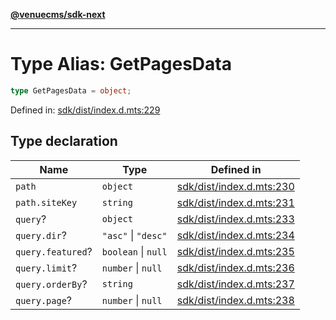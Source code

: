 [**@venuecms/sdk-next**](../Index.md)

***

# Type Alias: GetPagesData

```ts
type GetPagesData = object;
```

Defined in: [sdk/dist/index.d.mts:229](https://github.com/venuecms/sdk/blob/dfe07bbbcbeec8ddfda43f5a7fc98ecc9dc8ce66/packages/sdk/dist/index.d.mts#L229)

## Type declaration

| Name | Type | Defined in |
| ------ | ------ | ------ |
| <a id="path"></a> `path` | `object` | [sdk/dist/index.d.mts:230](https://github.com/venuecms/sdk/blob/dfe07bbbcbeec8ddfda43f5a7fc98ecc9dc8ce66/packages/sdk/dist/index.d.mts#L230) |
| `path.siteKey` | `string` | [sdk/dist/index.d.mts:231](https://github.com/venuecms/sdk/blob/dfe07bbbcbeec8ddfda43f5a7fc98ecc9dc8ce66/packages/sdk/dist/index.d.mts#L231) |
| <a id="query"></a> `query`? | `object` | [sdk/dist/index.d.mts:233](https://github.com/venuecms/sdk/blob/dfe07bbbcbeec8ddfda43f5a7fc98ecc9dc8ce66/packages/sdk/dist/index.d.mts#L233) |
| `query.dir`? | `"asc"` \| `"desc"` | [sdk/dist/index.d.mts:234](https://github.com/venuecms/sdk/blob/dfe07bbbcbeec8ddfda43f5a7fc98ecc9dc8ce66/packages/sdk/dist/index.d.mts#L234) |
| `query.featured`? | `boolean` \| `null` | [sdk/dist/index.d.mts:235](https://github.com/venuecms/sdk/blob/dfe07bbbcbeec8ddfda43f5a7fc98ecc9dc8ce66/packages/sdk/dist/index.d.mts#L235) |
| `query.limit`? | `number` \| `null` | [sdk/dist/index.d.mts:236](https://github.com/venuecms/sdk/blob/dfe07bbbcbeec8ddfda43f5a7fc98ecc9dc8ce66/packages/sdk/dist/index.d.mts#L236) |
| `query.orderBy`? | `string` | [sdk/dist/index.d.mts:237](https://github.com/venuecms/sdk/blob/dfe07bbbcbeec8ddfda43f5a7fc98ecc9dc8ce66/packages/sdk/dist/index.d.mts#L237) |
| `query.page`? | `number` \| `null` | [sdk/dist/index.d.mts:238](https://github.com/venuecms/sdk/blob/dfe07bbbcbeec8ddfda43f5a7fc98ecc9dc8ce66/packages/sdk/dist/index.d.mts#L238) |
